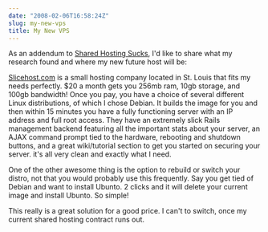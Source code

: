 ```yaml
---
date: "2008-02-06T16:58:24Z"
slug: my-new-vps
title: My New VPS
---
```


As an addendum to [Shared Hosting Sucks][1], I'd like to share what my research
found and where my new future host will be:

[Slicehost.com][2] is a small hosting company located in St. Louis that fits my
needs perfectly. $20 a month gets you 256mb ram, 10gb storage, and 100gb
bandwidth! Once you pay, you have a choice of several different Linux
distributions, of which I chose Debian. It builds the image for you and then
within 15 minutes you have a fully functioning server with an IP address and
full root access. They have an extremely slick Rails management backend
featuring all the important stats about your server, an AJAX command prompt tied
to the hardware, rebooting and shutdown buttons, and a great wiki/tutorial
section to get you started on securing your server. it's all very clean and
exactly what I need.

One of the other awesome thing is the option to rebuild or switch your distro,
not that you would probably use this frequently. Say you get tied of Debian and
want to install Ubunto. 2 clicks and it will delete your current image and
install Ubunto. So simple!

This really is a great solution for a good price. I can't to switch, once my
current shared hosting contract runs out.

[1]: /2008/02/01/shared-hosting-sucks/
[2]: http://www.slicehost.com/
